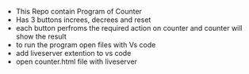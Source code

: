 * This Repo contain Program of Counter
* Has 3 buttons increes, decrees and reset
* each button perfroms the required action on counter and counter will show the result 
* to run the program open files with Vs code
* add liveserver extention to vs code
* open counter.html file with liveserver
  

